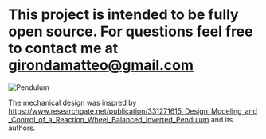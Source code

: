 # This project is intended to be fully open source. For questions feel free to contact me at girondamatteo@gmail.com

![Pendulum](.Pictures/Pendulum_Front.jpg)


The mechanical design was inspred by https://www.researchgate.net/publication/331271615_Design_Modeling_and_Control_of_a_Reaction_Wheel_Balanced_Inverted_Pendulum and its authors. 
